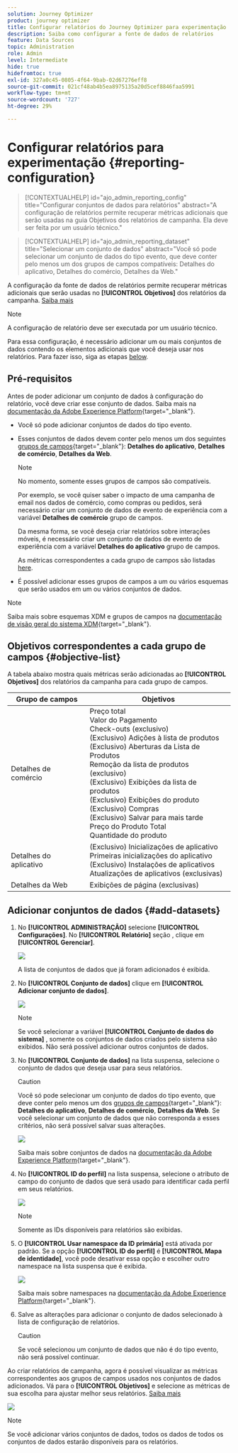 ```yaml
---
solution: Journey Optimizer
product: journey optimizer
title: Configurar relatórios do Journey Optimizer para experimentação
description: Saiba como configurar a fonte de dados de relatórios
feature: Data Sources
topic: Administration
role: Admin
level: Intermediate
hide: true
hidefromtoc: true
exl-id: 327a0c45-0805-4f64-9bab-02d67276eff8
source-git-commit: 021cf48ab4b5ea8975135a20d5cef8846faa5991
workflow-type: tm+mt
source-wordcount: '727'
ht-degree: 29%

---
```


# Configurar relatórios para experimentação {#reporting-configuration}

>[!CONTEXTUALHELP]
>id="ajo_admin_reporting_config"
>title="Configurar conjuntos de dados para relatórios"
>abstract="A configuração de relatórios permite recuperar métricas adicionais que serão usadas na guia Objetivos dos relatórios de campanha. Ela deve ser feita por um usuário técnico."

>[!CONTEXTUALHELP]
>id="ajo_admin_reporting_dataset"
>title="Selecionar um conjunto de dados"
>abstract="Você só pode selecionar um conjunto de dados do tipo evento, que deve conter pelo menos um dos grupos de campos compatíveis: Detalhes do aplicativo, Detalhes do comércio, Detalhes da Web."

<!--The reporting data source configuration allows you to define a connection to a system in order to retrieve additional information that will be used in your reports.-->

A configuração da fonte de dados de relatórios permite recuperar métricas adicionais que serão usadas no **[!UICONTROL Objetivos]** dos relatórios da campanha. [Saiba mais](content-experiment.md#objectives-global)

>[!NOTE]
>
>A configuração de relatório deve ser executada por um usuário técnico. <!--Rights?-->

Para essa configuração, é necessário adicionar um ou mais conjuntos de dados contendo os elementos adicionais que você deseja usar nos relatórios. Para fazer isso, siga as etapas [below](#add-datasets).

<!--
➡️ [Discover this feature in video](#video)
-->

## Pré-requisitos


Antes de poder adicionar um conjunto de dados à configuração do relatório, você deve criar esse conjunto de dados. Saiba mais na [documentação da Adobe Experience Platform](https://experienceleague.adobe.com/docs/experience-platform/catalog/datasets/user-guide.html?lang=pt-BR#create){target=&quot;_blank&quot;}.

* Você só pode adicionar conjuntos de dados do tipo evento.

* Esses conjuntos de dados devem conter pelo menos um dos seguintes [grupos de campos](https://experienceleague.adobe.com/docs/experience-platform/xdm/tutorials/create-schema-ui.html?lang=pt-BR#field-group){target=&quot;_blank&quot;}: **Detalhes do aplicativo**, **Detalhes de comércio**, **Detalhes da Web**.

   >[!NOTE]
   >
   >No momento, somente esses grupos de campos são compatíveis.

   Por exemplo, se você quiser saber o impacto de uma campanha de email nos dados de comércio, como compras ou pedidos, será necessário criar um conjunto de dados de evento de experiência com a variável **Detalhes de comércio** grupo de campos.

   Da mesma forma, se você deseja criar relatórios sobre interações móveis, é necessário criar um conjunto de dados de evento de experiência com a variável **Detalhes do aplicativo** grupo de campos.

   As métricas correspondentes a cada grupo de campos são listadas [here](#objective-list).

* É possível adicionar esses grupos de campos a um ou vários esquemas que serão usados em um ou vários conjuntos de dados.

>[!NOTE]
>
>Saiba mais sobre esquemas XDM e grupos de campos na [documentação de visão geral do sistema XDM](https://experienceleague.adobe.com/docs/experience-platform/xdm/home.html?lang=pt-BR){target=&quot;_blank&quot;}.

## Objetivos correspondentes a cada grupo de campos {#objective-list}

A tabela abaixo mostra quais métricas serão adicionadas ao **[!UICONTROL Objetivos]** dos relatórios da campanha para cada grupo de campos.

| Grupo de campos | Objetivos |
|--- |--- |
| Detalhes de comércio | Preço total<br>Valor do Pagamento<br>Check-outs (exclusivo)<br>(Exclusivo) Adições à lista de produtos<br>(Exclusivo) Aberturas da Lista de Produtos<br>Remoção da lista de produtos (exclusivo)<br>(Exclusivo) Exibições da lista de produtos<br>(Exclusivo) Exibições do produto<br>(Exclusivo) Compras<br>(Exclusivo) Salvar para mais tarde<br>Preço do Produto Total<br>Quantidade do produto |
| Detalhes do aplicativo | (Exclusivo) Inicializações de aplicativo<br>Primeiras inicializações do aplicativo<br>(Exclusivo) Instalações de aplicativos<br>Atualizações de aplicativos (exclusivas) |
| Detalhes da Web | Exibições de página (exclusivas) |

## Adicionar conjuntos de dados {#add-datasets}

1. No **[!UICONTROL ADMINISTRAÇÃO]** selecione **[!UICONTROL Configurações]**. No  **[!UICONTROL Relatório]** seção , clique em **[!UICONTROL Gerenciar]**.

   ![](assets/reporting-config-menu.png)

   A lista de conjuntos de dados que já foram adicionados é exibida.

1. No **[!UICONTROL Conjunto de dados]** clique em **[!UICONTROL Adicionar conjunto de dados]**.

   ![](assets/reporting-config-add.png)

   >[!NOTE]
   >
   >Se você selecionar a variável **[!UICONTROL Conjunto de dados do sistema]** , somente os conjuntos de dados criados pelo sistema são exibidos. Não será possível adicionar outros conjuntos de dados.

1. No **[!UICONTROL Conjunto de dados]** na lista suspensa, selecione o conjunto de dados que deseja usar para seus relatórios.

   >[!CAUTION]
   >
   >Você só pode selecionar um conjunto de dados do tipo evento, que deve conter pelo menos um dos [grupos de campos](https://experienceleague.adobe.com/docs/experience-platform/xdm/tutorials/create-schema-ui.html#field-group){target=&quot;_blank&quot;}: **Detalhes do aplicativo**, **Detalhes de comércio**, **Detalhes da Web**. Se você selecionar um conjunto de dados que não corresponda a esses critérios, não será possível salvar suas alterações.

   ![](assets/reporting-config-datasets.png)

   Saiba mais sobre conjuntos de dados na [documentação da Adobe Experience Platform](https://experienceleague.adobe.com/docs/experience-platform/catalog/datasets/overview.html?lang=pt-BR){target=&quot;_blank&quot;}.

1. No **[!UICONTROL ID do perfil]** na lista suspensa, selecione o atributo de campo do conjunto de dados que será usado para identificar cada perfil em seus relatórios.

   ![](assets/reporting-config-profile-id.png)

   >[!NOTE]
   >
   >Somente as IDs disponíveis para relatórios são exibidas.

1. O **[!UICONTROL Usar namespace da ID primária]** está ativada por padrão. Se a opção **[!UICONTROL ID do perfil]** é **[!UICONTROL Mapa de identidade]**, você pode desativar essa opção e escolher outro namespace na lista suspensa que é exibida.

   ![](assets/reporting-config-namespace.png)

   Saiba mais sobre namespaces na [documentação da Adobe Experience Platform](https://experienceleague.adobe.com/docs/experience-platform/identity/namespaces.html?lang=pt-BR){target=&quot;_blank&quot;}.

1. Salve as alterações para adicionar o conjunto de dados selecionado à lista de configuração de relatórios.

   >[!CAUTION]
   >
   >Se você selecionou um conjunto de dados que não é do tipo evento, não será possível continuar.

Ao criar relatórios de campanha, agora é possível visualizar as métricas correspondentes aos grupos de campos usados nos conjuntos de dados adicionados. Vá para o **[!UICONTROL Objetivos]** e selecione as métricas de sua escolha para ajustar melhor seus relatórios. [Saiba mais](content-experiment.md#objectives-global)

![](assets/reporting-config-objectives.png)

>[!NOTE]
>
>Se você adicionar vários conjuntos de dados, todos os dados de todos os conjuntos de dados estarão disponíveis para os relatórios.

<!--
## How-to video {#video}

Understand how to configure Experience Platform reporting data sources.

>[!VIDEO]()
-->
